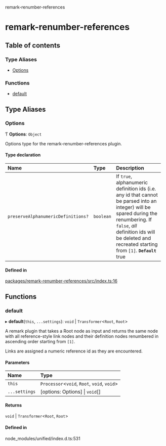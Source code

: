 remark-renumber-references

# remark-renumber-references

## Table of contents

### Type Aliases

- [Options](README.md#options)

### Functions

- [default](README.md#default)

## Type Aliases

### Options

Ƭ **Options**: `Object`

Options type for the remark-renumber-references plugin.

#### Type declaration

| Name | Type | Description |
| :------ | :------ | :------ |
| `preserveAlphanumericDefinitions?` | `boolean` | If `true`, alphanumeric definition ids (i.e. any id that cannot be parsed into an integer) will be spared during the renumbering. If `false`, _all_ definition ids will be deleted and recreated starting from `[1]`. **`Default`** true |

#### Defined in

[packages/remark-renumber-references/src/index.ts:16](https://github.com/Xunnamius/unified-utils/blob/e2ecc6a/packages/remark-renumber-references/src/index.ts#L16)

## Functions

### default

▸ **default**(`this`, `...settings`): `void` \| `Transformer`<`Root`, `Root`\>

A remark plugin that takes a Root node as input and returns the same node
with all reference-style link nodes and their definition nodes renumbered in
ascending order starting from `[1]`.

Links are assigned a numeric reference id as they are encountered.

#### Parameters

| Name | Type |
| :------ | :------ |
| `this` | `Processor`<`void`, `Root`, `void`, `void`\> |
| `...settings` | [options: Options] \| `void`[] |

#### Returns

`void` \| `Transformer`<`Root`, `Root`\>

#### Defined in

node_modules/unified/index.d.ts:531
